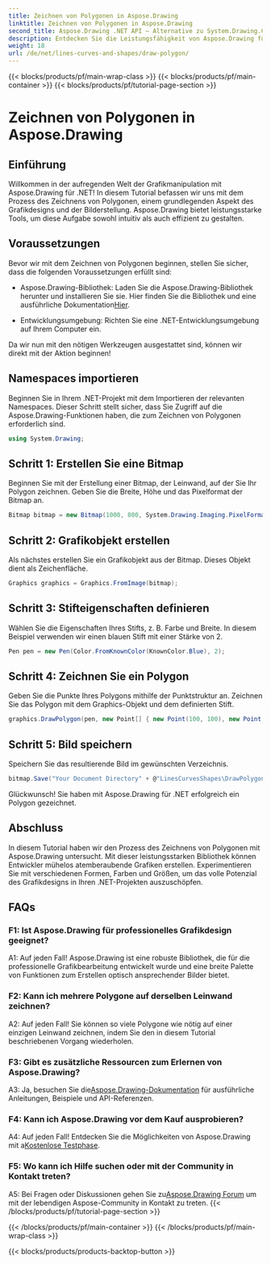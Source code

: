 ```yaml
---
title: Zeichnen von Polygonen in Aspose.Drawing
linktitle: Zeichnen von Polygonen in Aspose.Drawing
second_title: Aspose.Drawing .NET API – Alternative zu System.Drawing.Common
description: Entdecken Sie die Leistungsfähigkeit von Aspose.Drawing für .NET bei der Erstellung atemberaubender Grafiken. Zeichnen Sie mühelos Polygone mit dieser intuitiven Bibliothek.
weight: 18
url: /de/net/lines-curves-and-shapes/draw-polygon/
---
```


{{< blocks/products/pf/main-wrap-class >}}
{{< blocks/products/pf/main-container >}}
{{< blocks/products/pf/tutorial-page-section >}}

# Zeichnen von Polygonen in Aspose.Drawing

## Einführung

Willkommen in der aufregenden Welt der Grafikmanipulation mit Aspose.Drawing für .NET! In diesem Tutorial befassen wir uns mit dem Prozess des Zeichnens von Polygonen, einem grundlegenden Aspekt des Grafikdesigns und der Bilderstellung. Aspose.Drawing bietet leistungsstarke Tools, um diese Aufgabe sowohl intuitiv als auch effizient zu gestalten.

## Voraussetzungen

Bevor wir mit dem Zeichnen von Polygonen beginnen, stellen Sie sicher, dass die folgenden Voraussetzungen erfüllt sind:

- Aspose.Drawing-Bibliothek: Laden Sie die Aspose.Drawing-Bibliothek herunter und installieren Sie sie. Hier finden Sie die Bibliothek und eine ausführliche Dokumentation[Hier](https://reference.aspose.com/drawing/net/).

- Entwicklungsumgebung: Richten Sie eine .NET-Entwicklungsumgebung auf Ihrem Computer ein.

Da wir nun mit den nötigen Werkzeugen ausgestattet sind, können wir direkt mit der Aktion beginnen!

## Namespaces importieren

Beginnen Sie in Ihrem .NET-Projekt mit dem Importieren der relevanten Namespaces. Dieser Schritt stellt sicher, dass Sie Zugriff auf die Aspose.Drawing-Funktionen haben, die zum Zeichnen von Polygonen erforderlich sind.

```csharp
using System.Drawing;
```

## Schritt 1: Erstellen Sie eine Bitmap

Beginnen Sie mit der Erstellung einer Bitmap, der Leinwand, auf der Sie Ihr Polygon zeichnen. Geben Sie die Breite, Höhe und das Pixelformat der Bitmap an.

```csharp
Bitmap bitmap = new Bitmap(1000, 800, System.Drawing.Imaging.PixelFormat.Format32bppPArgb);
```

## Schritt 2: Grafikobjekt erstellen

Als nächstes erstellen Sie ein Grafikobjekt aus der Bitmap. Dieses Objekt dient als Zeichenfläche.

```csharp
Graphics graphics = Graphics.FromImage(bitmap);
```

## Schritt 3: Stifteigenschaften definieren

Wählen Sie die Eigenschaften Ihres Stifts, z. B. Farbe und Breite. In diesem Beispiel verwenden wir einen blauen Stift mit einer Stärke von 2.

```csharp
Pen pen = new Pen(Color.FromKnownColor(KnownColor.Blue), 2);
```

## Schritt 4: Zeichnen Sie ein Polygon

Geben Sie die Punkte Ihres Polygons mithilfe der Punktstruktur an. Zeichnen Sie das Polygon mit dem Graphics-Objekt und dem definierten Stift.

```csharp
graphics.DrawPolygon(pen, new Point[] { new Point(100, 100), new Point(500, 700), new Point(900, 100) });
```

## Schritt 5: Bild speichern

Speichern Sie das resultierende Bild im gewünschten Verzeichnis.

```csharp
bitmap.Save("Your Document Directory" + @"LinesCurvesShapes\DrawPolygon_out.png");
```

Glückwunsch! Sie haben mit Aspose.Drawing für .NET erfolgreich ein Polygon gezeichnet.

## Abschluss

In diesem Tutorial haben wir den Prozess des Zeichnens von Polygonen mit Aspose.Drawing untersucht. Mit dieser leistungsstarken Bibliothek können Entwickler mühelos atemberaubende Grafiken erstellen. Experimentieren Sie mit verschiedenen Formen, Farben und Größen, um das volle Potenzial des Grafikdesigns in Ihren .NET-Projekten auszuschöpfen.

## FAQs

### F1: Ist Aspose.Drawing für professionelles Grafikdesign geeignet?

A1: Auf jeden Fall! Aspose.Drawing ist eine robuste Bibliothek, die für die professionelle Grafikbearbeitung entwickelt wurde und eine breite Palette von Funktionen zum Erstellen optisch ansprechender Bilder bietet.

### F2: Kann ich mehrere Polygone auf derselben Leinwand zeichnen?

A2: Auf jeden Fall! Sie können so viele Polygone wie nötig auf einer einzigen Leinwand zeichnen, indem Sie den in diesem Tutorial beschriebenen Vorgang wiederholen.

### F3: Gibt es zusätzliche Ressourcen zum Erlernen von Aspose.Drawing?

 A3: Ja, besuchen Sie die[Aspose.Drawing-Dokumentation](https://reference.aspose.com/drawing/net/) für ausführliche Anleitungen, Beispiele und API-Referenzen.

### F4: Kann ich Aspose.Drawing vor dem Kauf ausprobieren?

 A4: Auf jeden Fall! Entdecken Sie die Möglichkeiten von Aspose.Drawing mit a[Kostenlose Testphase](https://releases.aspose.com/).

### F5: Wo kann ich Hilfe suchen oder mit der Community in Kontakt treten?

 A5: Bei Fragen oder Diskussionen gehen Sie zu[Aspose.Drawing Forum](https://forum.aspose.com/c/diagram/17) um mit der lebendigen Aspose-Community in Kontakt zu treten.
{{< /blocks/products/pf/tutorial-page-section >}}

{{< /blocks/products/pf/main-container >}}
{{< /blocks/products/pf/main-wrap-class >}}

{{< blocks/products/products-backtop-button >}}
